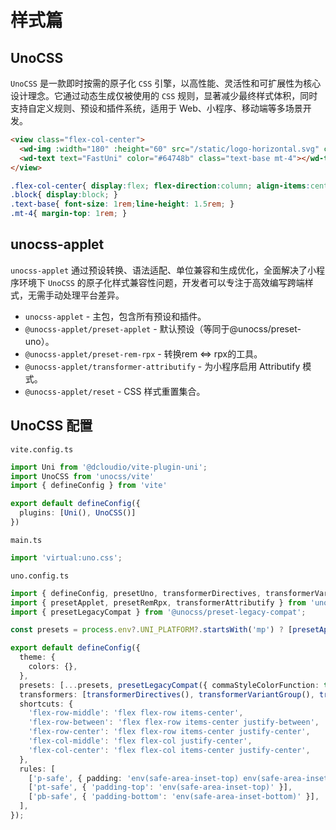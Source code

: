# 样式篇

## UnoCSS

`UnoCSS` 是一款即时按需的原子化 `CSS` 引擎，以高性能、灵活性和可扩展性为核心设计理念。它通过动态生成仅被使用的 `CSS` 规则，显著减少最终样式体积，同时支持自定义规则、预设和插件系统，适用于 Web、小程序、移动端等多场景开发。

```html
<view class="flex-col-center">
  <wd-img :width="180" :height="60" src="/static/logo-horizontal.svg" class="block" />
  <wd-text text="FastUni" color="#64748b" class="text-base mt-4"></wd-text>
</view>
```

```css
.flex-col-center{ display:flex; flex-direction:column; align-items:center; justify-content:center; }
.block{ display:block; }
.text-base{ font-size: 1rem;line-height: 1.5rem; }
.mt-4{ margin-top: 1rem; }
```


## unocss-applet

`unocss-applet` 通过预设转换、语法适配、单位兼容和生成优化，全面解决了小程序环境下 `UnoCSS` 的原子化样式兼容性问题，开发者可以专注于高效编写跨端样式，无需手动处理平台差异。

- `unocss-applet` - 主包，包含所有预设和插件。
- `@unocss-applet/preset-applet` - 默认预设（等同于@unocss/preset-uno）。
- `@unocss-applet/preset-rem-rpx` - 转换rem <=> rpx的工具。
- `@unocss-applet/transformer-attributify` - 为小程序启用 Attributify 模式。
- `@unocss-applet/reset` - CSS 样式重置集合。

## UnoCSS 配置

`vite.config.ts`
```ts
import Uni from '@dcloudio/vite-plugin-uni';
import UnoCSS from 'unocss/vite'
import { defineConfig } from 'vite'

export default defineConfig({
  plugins: [Uni(), UnoCSS()]
})
```

`main.ts`
```ts
import 'virtual:uno.css';
```

`uno.config.ts`
```ts
import { defineConfig, presetUno, transformerDirectives, transformerVariantGroup } from 'unocss';
import { presetApplet, presetRemRpx, transformerAttributify } from 'unocss-applet';
import { presetLegacyCompat } from '@unocss/preset-legacy-compat';

const presets = process.env?.UNI_PLATFORM?.startsWith('mp') ? [presetApplet(), presetRemRpx()] : [presetUno()];

export default defineConfig({
  theme: {
    colors: {},
  },
  presets: [...presets, presetLegacyCompat({ commaStyleColorFunction: true })],
  transformers: [transformerDirectives(), transformerVariantGroup(), transformerAttributify({ prefixedOnly: true, prefix: 'uni' })],
  shortcuts: {
    'flex-row-middle': 'flex flex-row items-center',
    'flex-row-between': 'flex flex-row items-center justify-between',
    'flex-row-center': 'flex flex-row items-center justify-center',
    'flex-col-middle': 'flex flex-col justify-center',
    'flex-col-center': 'flex flex-col items-center justify-center',
  },
  rules: [
    ['p-safe', { padding: 'env(safe-area-inset-top) env(safe-area-inset-right) env(safe-area-inset-bottom) env(safe-area-inset-left)' }],
    ['pt-safe', { 'padding-top': 'env(safe-area-inset-top)' }],
    ['pb-safe', { 'padding-bottom': 'env(safe-area-inset-bottom)' }],
  ],
});
```